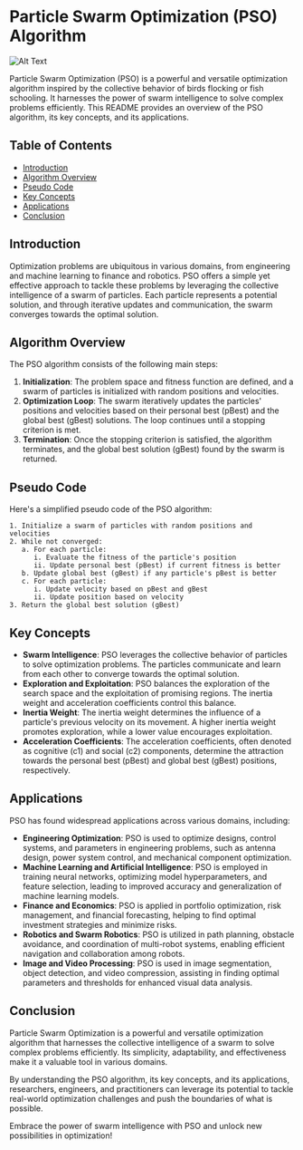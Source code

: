 # Particle Swarm Optimization (PSO) Algorithm

![Alt Text](https://gitlab.com/aminse/swarm-intelligence/-/raw/main/images/particles.png)

Particle Swarm Optimization (PSO) is a powerful and versatile optimization algorithm inspired by the collective behavior of birds flocking or fish schooling. It harnesses the power of swarm intelligence to solve complex problems efficiently. This README provides an overview of the PSO algorithm, its key concepts, and its applications.

## Table of Contents
- [Introduction](#introduction)
- [Algorithm Overview](#algorithm-overview)
- [Pseudo Code](#pseudo-code)
- [Key Concepts](#key-concepts)
- [Applications](#applications)
- [Conclusion](#conclusion)

## Introduction

Optimization problems are ubiquitous in various domains, from engineering and machine learning to finance and robotics. PSO offers a simple yet effective approach to tackle these problems by leveraging the collective intelligence of a swarm of particles. Each particle represents a potential solution, and through iterative updates and communication, the swarm converges towards the optimal solution.

## Algorithm Overview

The PSO algorithm consists of the following main steps:

1. **Initialization**: The problem space and fitness function are defined, and a swarm of particles is initialized with random positions and velocities.
2. **Optimization Loop**: The swarm iteratively updates the particles' positions and velocities based on their personal best (pBest) and the global best (gBest) solutions. The loop continues until a stopping criterion is met.
3. **Termination**: Once the stopping criterion is satisfied, the algorithm terminates, and the global best solution (gBest) found by the swarm is returned.

## Pseudo Code

Here's a simplified pseudo code of the PSO algorithm:

```plaintext
1. Initialize a swarm of particles with random positions and velocities
2. While not converged:
   a. For each particle:
      i. Evaluate the fitness of the particle's position
      ii. Update personal best (pBest) if current fitness is better
   b. Update global best (gBest) if any particle's pBest is better
   c. For each particle:
      i. Update velocity based on pBest and gBest
      ii. Update position based on velocity
3. Return the global best solution (gBest)
```

## Key Concepts

- **Swarm Intelligence**: PSO leverages the collective behavior of particles to solve optimization problems. The particles communicate and learn from each other to converge towards the optimal solution.
- **Exploration and Exploitation**: PSO balances the exploration of the search space and the exploitation of promising regions. The inertia weight and acceleration coefficients control this balance.
- **Inertia Weight**: The inertia weight determines the influence of a particle's previous velocity on its movement. A higher inertia weight promotes exploration, while a lower value encourages exploitation.
- **Acceleration Coefficients**: The acceleration coefficients, often denoted as cognitive (c1) and social (c2) components, determine the attraction towards the personal best (pBest) and global best (gBest) positions, respectively.

## Applications

PSO has found widespread applications across various domains, including:

- **Engineering Optimization**: PSO is used to optimize designs, control systems, and parameters in engineering problems, such as antenna design, power system control, and mechanical component optimization.
- **Machine Learning and Artificial Intelligence**: PSO is employed in training neural networks, optimizing model hyperparameters, and feature selection, leading to improved accuracy and generalization of machine learning models.
- **Finance and Economics**: PSO is applied in portfolio optimization, risk management, and financial forecasting, helping to find optimal investment strategies and minimize risks.
- **Robotics and Swarm Robotics**: PSO is utilized in path planning, obstacle avoidance, and coordination of multi-robot systems, enabling efficient navigation and collaboration among robots.
- **Image and Video Processing**: PSO is used in image segmentation, object detection, and video compression, assisting in finding optimal parameters and thresholds for enhanced visual data analysis.

## Conclusion

Particle Swarm Optimization is a powerful and versatile optimization algorithm that harnesses the collective intelligence of a swarm to solve complex problems efficiently. Its simplicity, adaptability, and effectiveness make it a valuable tool in various domains.

By understanding the PSO algorithm, its key concepts, and its applications, researchers, engineers, and practitioners can leverage its potential to tackle real-world optimization challenges and push the boundaries of what is possible.

Embrace the power of swarm intelligence with PSO and unlock new possibilities in optimization!